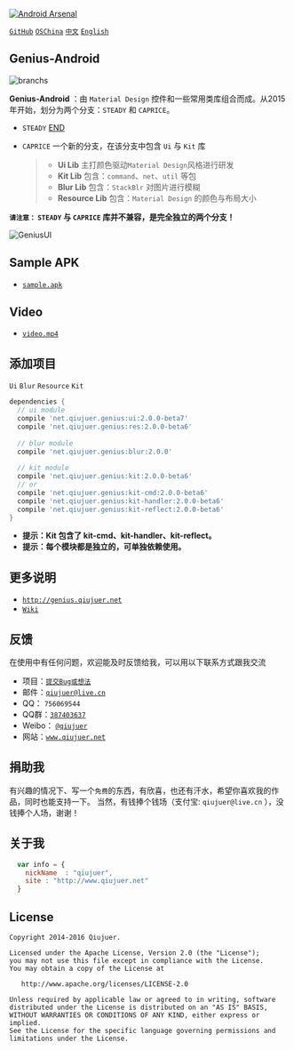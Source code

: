 ﻿[![Android Arsenal](https://img.shields.io/badge/Android%20Arsenal-Genius--Android-brightgreen.svg?style=flat)](https://android-arsenal.com/details/1/1463)

[`GitHub`](https://github.com/qiujuer/Genius-Android) [`OSChina`](http://git.oschina.net/qiujuer/Genius-Android) [`中文`](README-ZH.md) [`English`](README.md)


## Genius-Android

![branchs](https://raw.githubusercontent.com/qiujuer/Genius-Android/master/caprice/release/branchs.png)

**Genius-Android** ：由 `Material Design` 控件和一些常用类库组合而成。从2015年开始，划分为两个分支：`STEADY` 和 `CAPRICE`。
* `STEADY` [END](https://github.com/qiujuer/Genius-Android/tree/steady)

* `CAPRICE` 一个新的分支，在该分支中包含 `Ui` 与 `Kit` 库
	> * **Ui Lib** 主打颜色驱动`Material Design`风格进行研发
	> * **Kit Lib** 包含：`command`、`net`、`util` 等包
	> * **Blur Lib** 包含：`StackBlr` 对图片进行模糊
    > * **Resource Lib** 包含：`Material Design` 的颜色与布局大小

**`请注意：` `STEADY` 与 `CAPRICE` 库并不兼容，是完全独立的两个分支！**

![GeniusUI](https://raw.githubusercontent.com/qiujuer/Genius-Android/master/caprice/release/pic_ui.png)


## Sample APK

*  [`sample.apk`](https://raw.githubusercontent.com/qiujuer/Genius-Android/master/caprice/release/sample.apk)


## Video

*  [`video.mp4`](https://raw.githubusercontent.com/qiujuer/Genius-Android/master/caprice/release/video.mp4)


## 添加项目

`Ui` `Blur` `Resource` `Kit`

```groovy
dependencies {
  // ui module
  compile 'net.qiujuer.genius:ui:2.0.0-beta7'
  compile 'net.qiujuer.genius:res:2.0.0-beta6'
  
  // blur module
  compile 'net.qiujuer.genius:blur:2.0.0'
  
  // kit module
  compile 'net.qiujuer.genius:kit:2.0.0-beta6'
  // or
  compile 'net.qiujuer.genius:kit-cmd:2.0.0-beta6'
  compile 'net.qiujuer.genius:kit-handler:2.0.0-beta6'
  compile 'net.qiujuer.genius:kit-reflect:2.0.0-beta6'
}
```


*  **提示：Kit 包含了 kit-cmd、kit-handler、kit-reflect。**
*  **提示：每个模块都是独立的，可单独依赖使用。**



## 更多说明

*  [`http://genius.qiujuer.net`](http://genius.qiujuer.net)
*  [`Wiki`](https://github.com/qiujuer/Genius-Android/wiki)



## 反馈

在使用中有任何问题，欢迎能及时反馈给我，可以用以下联系方式跟我交流

* 项目：[`提交Bug或想法`](https://github.com/qiujuer/Genius-Android/issues)
* 邮件：[`qiujuer@live.cn`](mailto:qiujuer@live.cn)
* QQ： `756069544`
* QQ群：[`387403637`](http://shang.qq.com/wpa/qunwpa?idkey=3f1ed8e41ed84b07775ca593032c5d956fbd8c3320ce94817bace00549d58a8f)
* Weibo： [`@qiujuer`](http://weibo.com/qiujuer)
* 网站：[`www.qiujuer.net`](http://www.qiujuer.net)



## 捐助我

有兴趣的情况下、写一个`免费`的东西，有欣喜，也还有汗水，希望你喜欢我的作品，同时也能支持一下。
当然，有钱捧个钱场（支付宝: `qiujuer@live.cn` ），没钱捧个人场，谢谢！



## 关于我

```javascript
  var info = {
    nickName  : "qiujuer",
    site : "http://www.qiujuer.net"
  }
```



License
--------

    Copyright 2014-2016 Qiujuer.

    Licensed under the Apache License, Version 2.0 (the "License");
    you may not use this file except in compliance with the License.
    You may obtain a copy of the License at

       http://www.apache.org/licenses/LICENSE-2.0

    Unless required by applicable law or agreed to in writing, software
    distributed under the License is distributed on an "AS IS" BASIS,
    WITHOUT WARRANTIES OR CONDITIONS OF ANY KIND, either express or implied.
    See the License for the specific language governing permissions and
    limitations under the License.
